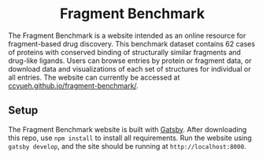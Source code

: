<h1 align="center">
  Fragment Benchmark 
</h1>

The Fragment Benchmark is a website intended as an online resource for fragment-based drug discovery. This benchmark dataset contains 62 cases of proteins with conserved binding of structurally similar fragments and drug-like ligands. Users can browse entries by protein or fragment data, or download data and visualizations of each set of structures for individual or all entries. The website can currently be accessed at [ccyueh.github.io/fragment-benchmark/](https://ccyueh.github.io/fragment-benchmark/).
 
## Setup

The Fragment Benchmark website is built with [Gatsby](https://www.gatsbyjs.org). After downloading this repo, use `npm install` to install all requirements. Run the website using `gatsby develop`, and the site should be running at `http://localhost:8000`.
